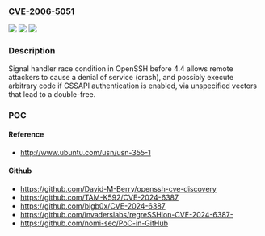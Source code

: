 ### [CVE-2006-5051](https://cve.mitre.org/cgi-bin/cvename.cgi?name=CVE-2006-5051)
![](https://img.shields.io/static/v1?label=Product&message=n%2Fa&color=blue)
![](https://img.shields.io/static/v1?label=Version&message=n%2Fa&color=blue)
![](https://img.shields.io/static/v1?label=Vulnerability&message=n%2Fa&color=brighgreen)

### Description

Signal handler race condition in OpenSSH before 4.4 allows remote attackers to cause a denial of service (crash), and possibly execute arbitrary code if GSSAPI authentication is enabled, via unspecified vectors that lead to a double-free.

### POC

#### Reference
- http://www.ubuntu.com/usn/usn-355-1

#### Github
- https://github.com/David-M-Berry/openssh-cve-discovery
- https://github.com/TAM-K592/CVE-2024-6387
- https://github.com/bigb0x/CVE-2024-6387
- https://github.com/invaderslabs/regreSSHion-CVE-2024-6387-
- https://github.com/nomi-sec/PoC-in-GitHub

